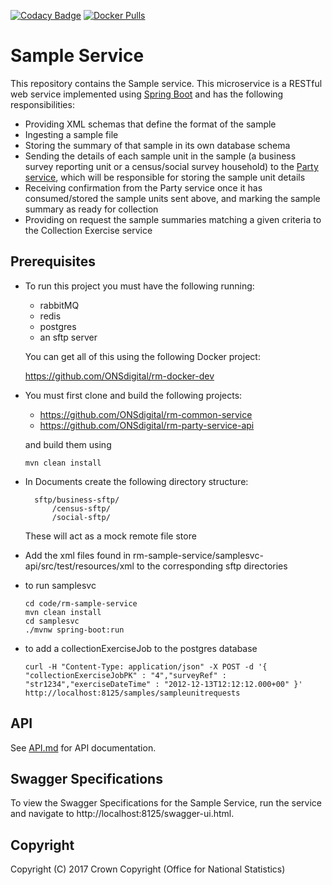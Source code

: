 [![Codacy Badge](https://api.codacy.com/project/badge/Grade/ddd594229c8641afae64acdb31c69745)](https://www.codacy.com/app/sdcplatform/rm-sample-service?utm_source=github.com&amp;utm_medium=referral&amp;utm_content=ONSdigital/rm-sample-service&amp;utm_campaign=Badge_Grade) [![Docker Pulls](https://img.shields.io/docker/pulls/sdcplatform/samplesvc.svg)]()

# Sample Service
This repository contains the Sample service. This microservice is a RESTful web service implemented using [Spring Boot](http://projects.spring.io/spring-boot/) and has the following responsibilities:

* Providing XML schemas that define the format of the sample
* Ingesting a sample file
* Storing the summary of that sample in its own database schema
* Sending the details of each sample unit in the sample (a business survey reporting unit or a census/social survey household) to the [Party service](https://github.com/ONSdigital/ras-party), which will be responsible for storing the sample unit details
* Receiving confirmation from the Party service once it has consumed/stored the sample units sent above, and marking the sample summary as ready for collection
* Providing on request the sample summaries matching a given criteria to the Collection Exercise service

## Prerequisites

* To run this project you must have the following running:

    - rabbitMQ
    - redis
    - postgres
    - an sftp server

  You can get all of this using the following Docker project:

    https://github.com/ONSdigital/rm-docker-dev

* You must first clone and build the following projects:

    - https://github.com/ONSdigital/rm-common-service
    - https://github.com/ONSdigital/rm-party-service-api

  and build them using

      mvn clean install

* In Documents create the following directory structure:

        sftp/business-sftp/
            /census-sftp/
            /social-sftp/

  These will act as a mock remote file store

* Add the xml files found in rm-sample-service/samplesvc-api/src/test/resources/xml to the corresponding sftp directories

* to run samplesvc

      cd code/rm-sample-service
      mvn clean install
      cd samplesvc
      ./mvnw spring-boot:run

* to add a collectionExerciseJob to the postgres database

      curl -H "Content-Type: application/json" -X POST -d '{ "collectionExerciseJobPK" : "4","surveyRef" : "str1234","exerciseDateTime" : "2012-12-13T12:12:12.000+00" }' http://localhost:8125/samples/sampleunitrequests

## API
See [API.md](https://github.com/ONSdigital/rm-sample-service/blob/master/API.md) for API documentation.

## Swagger Specifications
To view the Swagger Specifications for the Sample Service, run the service and navigate to http://localhost:8125/swagger-ui.html.

## Copyright
Copyright (C) 2017 Crown Copyright (Office for National Statistics)
